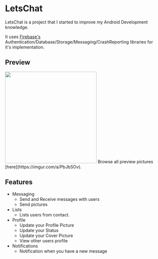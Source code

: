 # LetsChat

LetsChat is a project that I started to improve my Android Development knowledge.

It uses [Firebase's](https://firebase.google.com/) Authentication/Database/Storage/Messaging/CrashReporting libraries for it's implementation.

## Preview

<img src="https://i.imgur.com/epWxoHu.jpg" width="300" heigth="600"/>
Browse all preview pictures [here](https://imgur.com/a/PbJbSOv).

## Features

- Messaging
  - Send and Receive messages with users
  - Send pictures
- Lists
  - Lists users from contact.
- Profile
  - Update your Profile Picture
  - Update your Status
  - Update your Cover Picture
  - View other users profile
- Notifications
  - Notification when you have a new message
